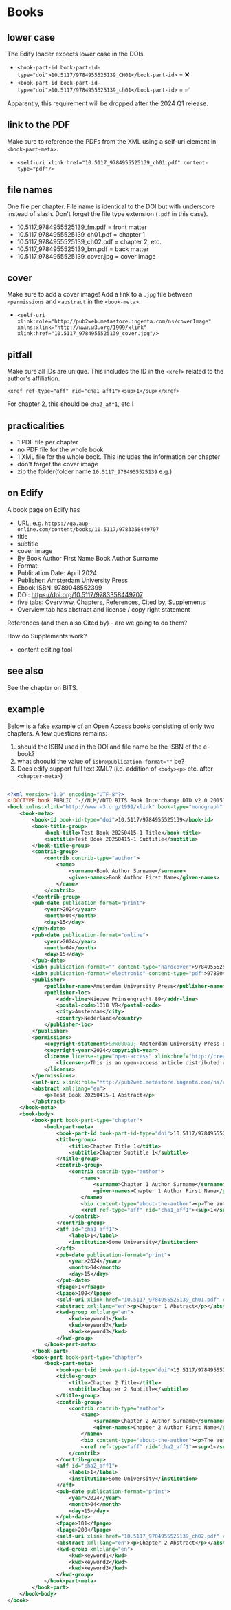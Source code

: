 # Books

## lower case
The Edify loader expects lower case in the DOIs.

- `<book-part-id book-part-id-type="doi">10.5117/9784955525139_CH01</book-part-id>` = ❌
- `<book-part-id book-part-id-type="doi">10.5117/9784955525139_ch01</book-part-id>` = ✅

Apparently, this requirement will be dropped after the 2024 Q1 release.

## link to the PDF
Make sure to reference the PDFs from the XML using a self-uri element in `<book-part-meta>`.

- `<self-uri xlink:href="10.5117_9784955525139_ch01.pdf" content-type="pdf"/>`

## file names
One file per chapter. File name is identical to the DOI but with underscore instead of slash. Don't forget the file type extension (`.pdf` in this case).

- 10.5117_9784955525139_fm.pdf = front matter
- 10.5117_9784955525139_ch01.pdf = chapter 1
- 10.5117_9784955525139_ch02.pdf = chapter 2, etc.
- 10.5117_9784955525139_bm.pdf = back matter
- 10.5117_9784955525139_cover.jpg = cover image

## cover
Make sure to add a cover image! Add a link to a `.jpg` file between `<permissions` and `<abstract` in the `<book-meta>`:

- `<self-uri xlink:role="http://pub2web.metastore.ingenta.com/ns/coverImage" xmlns:xlink="http://www.w3.org/1999/xlink" xlink:href="10.5117_9784955525139_cover.jpg"/>`

## pitfall
Make sure all IDs are unique. This includes the ID in the `<xref>` related to the author's affiliation.

`<xref ref-type="aff" rid="cha1_aff1"><sup>1</sup></xref>`

For chapter 2, this should be `cha2_aff1`, etc.!

## practicalities
- 1 PDF file per chapter
- no PDF file for the whole book
- 1 XML file for the whole book. This includes the information per chapter
- don't forget the cover image
- zip the folder(folder name `10.5117_9784955525139` e.g.)

## on Edify

A book page on Edify has

- URL, e.g. `https://qa.aup-online.com/content/books/10.5117/9783358449707`
- title
- subtitle
- cover image
- By Book Author First Name Book Author Surname
- Format:
- Publication Date: April 2024
- Publisher: Amsterdam University Press
- Ebook ISBN: 9789048552399
- DOI: https://doi.org/10.5117/9783358449707
- five tabs: Overviww, Chapters, References, Cited by, Supplements
- Overview tab has abstract and license / copy right statement

References (and then also Cited by) - are we going to do them? 

How do Supplements work?

- content editing tool


## see also
See the chapter on BITS.

## example
Below is a fake example of an Open Access books consisting of only two chapters. A few questions remains:

1. should the ISBN used in the DOI and file name be the ISBN of the e-book?
2. what shoould the value of `isbn@publication-format=""` be?
3. Does edify support full text XML? (i.e. addition of `<body><p>` etc. after `<chapter-meta>`)


```xml

<?xml version="1.0" encoding="UTF-8"?>
<!DOCTYPE book PUBLIC "-//NLM//DTD BITS Book Interchange DTD v2.0 20151225//EN" "BITS-book2.dtd">
<book xmlns:xlink="http://www.w3.org/1999/xlink" book-type="monograph" xml:lang="en">
	<book-meta>
		<book-id book-id-type="doi">10.5117/9784955525139</book-id>
		<book-title-group>
			<book-title>Test Book 20250415-1 Title</book-title>
			<subtitle>Test Book 20250415-1 Subtitle</subtitle>
		</book-title-group>
		<contrib-group>
			<contrib contrib-type="author">
				<name>
					<surname>Book Author Surname</surname>
					<given-names>Book Author First Name</given-names>
				</name>
			</contrib>
		</contrib-group>
		<pub-date publication-format="print">
			<year>2024</year>
			<month>04</month> 
			<day>15</day>
		</pub-date>
		<pub-date publication-format="online">
			<year>2024</year>
			<month>04</month> 
			<day>15</day>
		</pub-date>
		<isbn publication-format="" content-type="hardcover">9784955525139</isbn> 
		<isbn publication-format="electronic" content-type="pdf">9789048552399</isbn>
		<publisher>
			<publisher-name>Amsterdam University Press</publisher-name>
			<publisher-loc>
				<addr-line>Nieuwe Prinsengracht 89</addr-line>
				<postal-code>1018 VR</postal-code>
				<city>Amsterdam</city>
				<country>Nederland</country>
			</publisher-loc>
		</publisher>
		<permissions>
			<copyright-statement>&#x000a9; Amsterdam University Press B.V., Amsterdam 2024</copyright-statement>
			<copyright-year>2024</copyright-year>
			<license license-type="open-access" xlink:href="http://creativecommons.org/licenses/by-nc-nd/4.0">
				<license-p>This is an open-access article distributed under the terms of the Creative Commons Attribution License, which permits unrestricted use, distribution, and reproduction in any medium, provided the original work is properly cited.</license-p>
			</license>
		</permissions>
		<self-uri xlink:role="http://pub2web.metastore.ingenta.com/ns/coverImage" xmlns:xlink="http://www.w3.org/1999/xlink" xlink:href="10.5117_9784955525139_cover.jpg"/>
		<abstract xml:lang="en">
			<p>Test Book 20250415-1 Abstract</p>
		</abstract>
	</book-meta> 
	<book-body>
		<book-part book-part-type="chapter">
			<book-part-meta>
				<book-part-id book-part-id-type="doi">10.5117/9784955525139_ch01</book-part-id>
				<title-group>
					<title>Chapter Title 1</title>
					<subtitle>Chapter Subtitle 1</subtitle>
				</title-group>
				<contrib-group>
					<contrib contrib-type="author">
						<name>
							<surname>Chapter 1 Author Surname</surname>
							<given-names>Chapter 1 Author First Name</given-names>
						</name>
						<bio content-type="about-the-author"><p>The author wrote this book.</p></bio>
						<xref ref-type="aff" rid="cha1_aff1"><sup>1</sup></xref>
					</contrib>
				</contrib-group>
				<aff id="cha1_aff1">
					<label>1</label>
					<institution>Some University</institution>
				</aff>
				<pub-date publication-format="print">
					<year>2024</year>
					<month>04</month>
					<day>15</day>
				</pub-date>
				<fpage>1</fpage>
				<lpage>100</lpage>
				<self-uri xlink:href="10.5117_9784955525139_ch01.pdf" content-type="pdf"/>
				<abstract xml:lang="en"><p>Chapter 1 Abstract</p></abstract>
				<kwd-group xml:lang="en">
					<kwd>keyword1</kwd>
					<kwd>keyword2</kwd>
					<kwd>keyword3</kwd>
				</kwd-group>
			</book-part-meta>
		</book-part>
		<book-part book-part-type="chapter">
			<book-part-meta>
				<book-part-id book-part-id-type="doi">10.5117/9784955525139_ch02</book-part-id>
				<title-group>
					<title>Chapter 2 Title</title>
					<subtitle>Chapter 2 Subtitle</subtitle>
				</title-group>
				<contrib-group>
					<contrib contrib-type="author">
						<name>
							<surname>Chapter 2 Author Surname</surname>
							<given-names>Chapter 2 Author First Name</given-names>
						</name>
						<bio content-type="about-the-author"><p>The author wrote this book.</p></bio>
						<xref ref-type="aff" rid="cha2_aff1"><sup>1</sup></xref>
					</contrib>
				</contrib-group>
				<aff id="cha2_aff1">
					<label>1</label>
					<institution>Some University</institution>
				</aff>
				<pub-date publication-format="print">
					<year>2024</year>
					<month>04</month>
					<day>15</day>
				</pub-date>
				<fpage>101</fpage>
				<lpage>200</lpage>
				<self-uri xlink:href="10.5117_9784955525139_ch02.pdf" content-type="pdf"/>
				<abstract xml:lang="en"><p>Chapter 2 Abstract</p></abstract>
				<kwd-group xml:lang="en">
					<kwd>keyword1</kwd>
					<kwd>keyword2</kwd>
					<kwd>keyword3</kwd>
				</kwd-group>
			</book-part-meta>
		</book-part>
	</book-body>
</book>

```

